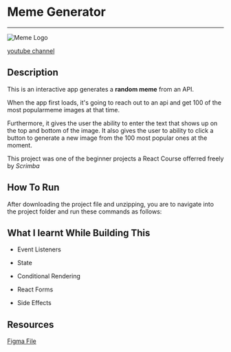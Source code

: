 
# Meme Generator
---

![Meme Logo](https://res.cloudinary.com/ddguot7sx/image/upload/v1665527565/MemeLogo_d8ad9p.png)


[youtube channel](https://www.youtube.com "Jay Baba")
## Description

This is an interactive app generates a __random meme__ from an API. 

When the app first loads, it's going to reach out to an api and get 100 of the most popularmeme images at that time.

Furthermore, it gives the user the ability to enter the text that shows up on the top and bottom of the image. 
It also gives the user to ability to click a button to generate a new image from the 100 most popular ones at the moment. 

This project was one of the beginner projects a React Course offerred freely by *Scrimba*

## How To Run
After downloading the project file and unzipping, you are to navigate into the project folder and run these commands as follows:


## What I learnt While Building This

- Event Listeners 

- State
- Conditional Rendering
- React Forms
- Side Effects 


## Resources

[Figma File](https://www.figma.com/file/MoLwFPHNHJVrzdFurxHzNV/Meme-Generator?node-id=0%3A1 "Meme Generator")




